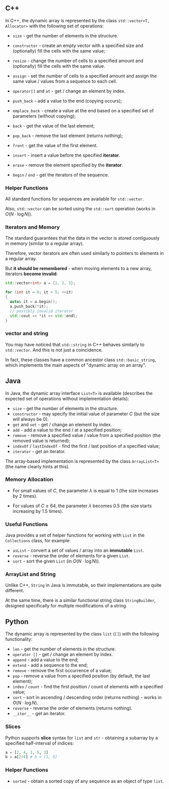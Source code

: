 ## C++

In C++, the dynamic array is represented by the class `std::vector<T, Allocator>` with the following set of operations:

- `size` - get the number of elements in the structure.

- `constructor` - create an empty vector with a specified size and (optionally) fill the cells with the same value;
- `resize` - change the number of cells to a specified amount and (optionally) fill the cells with the same value.
- `assign` - set the number of cells to a specified amount and assign the same value / values from a sequence to each cell.

- `operator[]` and `at` - get / change an element by index.

- `push_back` - add a value to the end (copying occurs);
- `emplace_back` - create a value at the end based on a specified set of parameters (without copying);
- `back` - get the value of the last element;
- `pop_back` - remove the last element (returns nothing);

- `front` - get the value of the first element.

- `insert` - insert a value before the specified **iterator**.
- `erase` - remove the element specified by the **iterator**.

- `begin` / `end` - get the iterators of the sequence.

### Helper Functions

All standard functions for sequences are available for `std::vector`.

Also, `std::vector` can be sorted using the `std::sort` operation (works in $O(N \cdot \log{N})$).

### Iterators and Memory

The standard guarantees that the data in the vector is stored contiguously in memory (similar to a regular array).

Therefore, vector iterators are often used similarly to pointers to elements in a regular array.

But **it should be remembered** - when moving elements to a new array, iterators **become invalid**:

```cpp
std::vector<int> a = {1, 2, 3};

for (int it = 0; it < 5; ++it)
{
  auto& it = a.begin();
  a.push_back(*it);
  // possibly invalid iterator
  std::cout << *it << std::endl;
}
```

### vector and string

You may have noticed that `std::string` in C++ behaves similarly to `std::vector`. And this is not just a coincidence.

In fact, these classes have a common ancestor class `std::basic_string`, which implements the main aspects of "dynamic array on an array".

## Java

In Java, the dynamic array interface `List<T>` is available (describes the expected set of operations without implementation details):

- `size` - get the number of elements in the structure.
- `constructor` - may specify the initial value of parameter $C$ (but the size will always be $0$).
- `get` and `set` - get / change an element by index.
- `add` - add a value to the end / at a specified position;
- `remove` - remove a specified value / value from a specified position (the removed value is returned);
- `indexOf` / `lastIndexOf` - find the first / last position of a specified value;
- `iterator` - get an iterator.

The array-based implementation is represented by the class `ArrayList<T>` (the name clearly hints at this).

### Memory Allocation

- For small values of $C$, the parameter $\lambda$ is equal to $1$ (the size increases by $2$ times).

- For values of $C \ge 64$, the parameter $\lambda$ becomes $0.5$ (the size starts increasing by $1.5$ times).

### Useful Functions

Java provides a set of helper functions for working with `List` in the `Collections` class, for example:

- `asList` - convert a set of values / array into an **immutable** `List`.
- `reverse` - reverse the order of elements for a given `List`.
- `sort` - sort the given `List` (in $O(N \cdot \log{N})$).

### ArrayList and String

Unlike C++, `String` in Java is immutable, so their implementations are quite different.

At the same time, there is a similar functional string class `StringBuilder`, designed specifically for multiple modifications of a string.

## Python

The dynamic array is represented by the class `list` (`[]`) with the following functionality:

- `len` - get the number of elements in the structure.
- `operator []` - get / change an element by index.
- `append` - add a value to the end;
- `extend` - add a sequence to the end;
- `remove` - remove the first occurrence of a value;
- `pop` - remove a value from a specified position (by default, the last element);
- `index` / `count` - find the first position / count of elements with a specified value;
- `sort` - sort in ascending / descending order (returns nothing) - works in $O(N \cdot \log{N})$.
- `reverse` - reverse the order of elements (returns nothing).
- `__iter__` - get an iterator.

### Slices

Python supports **slice** syntax for `list` and `str` - obtaining a subarray by a specified half-interval of indices:

```py
a = [2, 4, 1, 5, 3]
b = a[2:4] # b = [1, 5]
```

### Helper Functions

- `sorted` - obtain a sorted copy of any sequence as an object of type `list`.